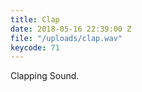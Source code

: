 ```yaml
---
title: Clap
date: 2018-05-16 22:39:00 Z
file: "/uploads/clap.wav"
keycode: 71
---
```


Clapping Sound.